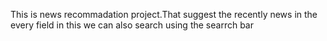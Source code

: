 This is news recommadation project.That suggest the recently news in the every field in this we can also search  using the searrch bar 

